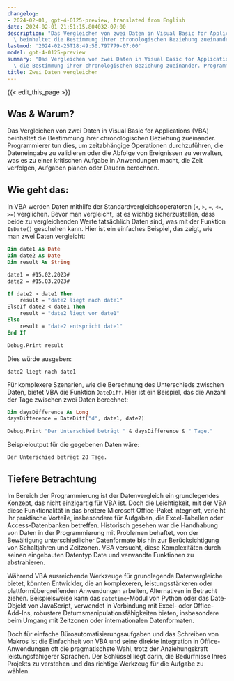 ```yaml
---
changelog:
- 2024-02-01, gpt-4-0125-preview, translated from English
date: 2024-02-01 21:51:15.804032-07:00
description: "Das Vergleichen von zwei Daten in Visual Basic for Applications (VBA)\
  \ beinhaltet die Bestimmung ihrer chronologischen Beziehung zueinander. Programmierer\u2026"
lastmod: '2024-02-25T18:49:50.797779-07:00'
model: gpt-4-0125-preview
summary: "Das Vergleichen von zwei Daten in Visual Basic for Applications (VBA) beinhaltet\
  \ die Bestimmung ihrer chronologischen Beziehung zueinander. Programmierer\u2026"
title: Zwei Daten vergleichen
---
```


{{< edit_this_page >}}

## Was & Warum?

Das Vergleichen von zwei Daten in Visual Basic for Applications (VBA) beinhaltet die Bestimmung ihrer chronologischen Beziehung zueinander. Programmierer tun dies, um zeitabhängige Operationen durchzuführen, die Dateneingabe zu validieren oder die Abfolge von Ereignissen zu verwalten, was es zu einer kritischen Aufgabe in Anwendungen macht, die Zeit verfolgen, Aufgaben planen oder Dauern berechnen.

## Wie geht das:

In VBA werden Daten mithilfe der Standardvergleichsoperatoren (`<`, `>`, `=`, `<=`, `>=`) verglichen. Bevor man vergleicht, ist es wichtig sicherzustellen, dass beide zu vergleichenden Werte tatsächlich Daten sind, was mit der Funktion `IsDate()` geschehen kann. Hier ist ein einfaches Beispiel, das zeigt, wie man zwei Daten vergleicht:

```vb
Dim date1 As Date
Dim date2 As Date
Dim result As String

date1 = #15.02.2023#
date2 = #15.03.2023#

If date2 > date1 Then
    result = "date2 liegt nach date1"
ElseIf date2 < date1 Then
    result = "date2 liegt vor date1"
Else
    result = "date2 entspricht date1"
End If

Debug.Print result
```

Dies würde ausgeben:

```
date2 liegt nach date1
```

Für komplexere Szenarien, wie die Berechnung des Unterschieds zwischen Daten, bietet VBA die Funktion `DateDiff`. Hier ist ein Beispiel, das die Anzahl der Tage zwischen zwei Daten berechnet:

```vb
Dim daysDifference As Long
daysDifference = DateDiff("d", date1, date2)

Debug.Print "Der Unterschied beträgt " & daysDifference & " Tage."
```

Beispieloutput für die gegebenen Daten wäre:

```
Der Unterschied beträgt 28 Tage.
```

## Tiefere Betrachtung

Im Bereich der Programmierung ist der Datenvergleich ein grundlegendes Konzept, das nicht einzigartig für VBA ist. Doch die Leichtigkeit, mit der VBA diese Funktionalität in das breitere Microsoft Office-Paket integriert, verleiht ihr praktische Vorteile, insbesondere für Aufgaben, die Excel-Tabellen oder Access-Datenbanken betreffen. Historisch gesehen war die Handhabung von Daten in der Programmierung mit Problemen behaftet, von der Bewältigung unterschiedlicher Datenformate bis hin zur Berücksichtigung von Schaltjahren und Zeitzonen. VBA versucht, diese Komplexitäten durch seinen eingebauten Datentyp Date und verwandte Funktionen zu abstrahieren.

Während VBA ausreichende Werkzeuge für grundlegende Datenvergleiche bietet, könnten Entwickler, die an komplexeren, leistungsstärkeren oder plattformübergreifenden Anwendungen arbeiten, Alternativen in Betracht ziehen. Beispielsweise kann das `datetime`-Modul von Python oder das Date-Objekt von JavaScript, verwendet in Verbindung mit Excel- oder Office-Add-Ins, robustere Datumsmanipulationsfähigkeiten bieten, insbesondere beim Umgang mit Zeitzonen oder internationalen Datenformaten.

Doch für einfache Büroautomatisierungsaufgaben und das Schreiben von Makros ist die Einfachheit von VBA und seine direkte Integration in Office-Anwendungen oft die pragmatischste Wahl, trotz der Anziehungskraft leistungsfähigerer Sprachen. Der Schlüssel liegt darin, die Bedürfnisse Ihres Projekts zu verstehen und das richtige Werkzeug für die Aufgabe zu wählen.
